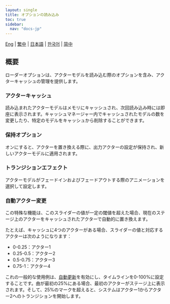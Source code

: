 ```yaml
---
layout: single
title: オプションの読み込み
toc: true
sidebar:
  nav: "docs-jp"
---
```

[Eng](/dancexr/features/loader_options) | [繁中](/tw/dancexr/features/loader_options) | [日本語](/jp/dancexr/features/loader_options) | [한국어](/kr/dancexr/features/loader_options) | [简中](/zh/dancexr/features/loader_options)


## 概要
ローダーオプションは、アクターモデルを読み込む際のオプションを含み、アクターキャッシュの管理を提供します。

### アクターキャッシュ
読み込まれたアクターモデルはメモリにキャッシュされ、次回読み込み時には即座に表示されます。キャッシュマネージャー内でキャッシュされたモデルの数を変更したり、特定のモデルをキャッシュから削除することができます。

### 保持オプション
オンにすると、アクターを置き換える際に、出力アクターの設定が保持され、新しいアクターモデルに適用されます。

### トランジションエフェクト
アクターモデルがフェードインおよびフェードアウトする際のアニメーションを選択して設定します。

### 自動アクター変更
この特殊な機能は、このスライダーの値が一定の閾値を超えた場合、現在のステージ上のアクターをキャッシュされたアクターで自動的に置き換えます。

たとえば、キャッシュに4つのアクターがある場合、スライダーの値と対応するアクターは次のようになります：
* 0-0.25：アクター1
* 0.25-0.5：アクター2
* 0.5-0.75：アクター3
* 0.75-1：アクター4

これの一般的な使用例は、[自動更新](autoupdate)を有効にし、タイムラインを0-100%に設定することです。曲が最初の25%にある場合、最初のアクターがステージ上に表示されます。そして、25%のマークを超えると、システムはアクター1からアクター2へのトランジションを開始します。